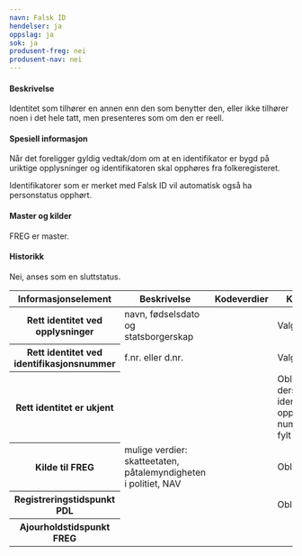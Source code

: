 ```yaml
---
navn: Falsk ID
hendelser: ja
oppslag: ja
sok: ja
produsent-freg: nei
produsent-nav: nei
---
```


#### Beskrivelse

Identitet som tilhører en annen enn den som benytter den, eller ikke tilhører noen i det hele tatt, men presenteres som om den er reell.

#### Spesiell informasjon

Når det foreligger gyldig vedtak/dom om at en identifikator er bygd på uriktige opplysninger og identifikatoren skal opphøres fra 
folkeregisteret.

Identifikatorer som er merket med Falsk ID vil automatisk også ha personstatus opphørt.

#### Master og kilder

FREG er master.

#### Historikk

Nei, anses som en sluttstatus.



<table class="table">
  <thead>
    <tr>
      <th>Informasjonselement</th>
      <th>Beskrivelse</th>
      <th>Kodeverdier</th>
      <th>Kompletthet</th>
      <th>Kvalitet</th>
    </tr>
  </thead>

<tbody>
  <tr>
    <th scope="row">Rett identitet ved opplysninger</th>
    <td>navn, fødselsdato og statsborgerskap</td>
    <td></td>
    <td>Valgfri</td>
    <td></td>
  </tr>
  <tr>
    <th scope="row">Rett identitet ved identifikasjonsnummer</th>
    <td>f.nr. eller d.nr.</td>
    <td></td>
    <td>Valgfri</td>
    <td></td>
  </tr>
  <tr>
    <th scope="row">Rett identitet er ukjent</th>
    <td></td>
    <td></td>
    <td>Obligatorisk dersom rett identitet ved opplysninger/id-nummer ikke er fylt ut</td>
    <td></td>
  </tr>
  <tr>
    <th scope="row">Kilde til FREG</th>
    <td>mulige verdier: skatteetaten, påtalemyndigheten i politiet, NAV</td>
    <td></td>
    <td>Obligatorisk</td>
    <td></td>
  </tr>
  <tr>
    <th scope="row">Registreringstidspunkt PDL</th>
    <td></td>
    <td></td>
    <td>Obligatorisk</td>
    <td></td>
  </tr>
   <tr>
    <th scope="row">Ajourholdstidspunkt FREG</th>
    <td></td>
    <td></td>
    <td></td>
    <td></td>
  </tbody>
 </table>

